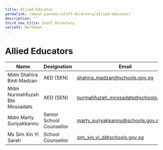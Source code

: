 ```yaml
---
title: Allied Educator
permalink: /about-pioneer/staff-directory/allied-educator/
description: ""
third_nav_title: Staff Directory
variant: markdown
---
```

# Allied Educators

| Name                          | Designation              | Email                                |
|-------------------------------|--------------------------|--------------------------------------|
| Mdm Shahira Binti Madzan      | AED (SEN)                | shahira_madzan@schools.gov.sg        |
| Mdm Nurmahfuzah Bte Mossadats | AED (SEN)                | nurmahfuzah_mossadats@schools.gov.sg |
| Mdm Marty Suriyakkannu        | Senior School Counsellor | marty_suriyakkannu@schools.gov.sg    |
|Ms Sim Xin Yi Sarah|School Counsellor|sim_xin_yi_d@schools.gov.sg|